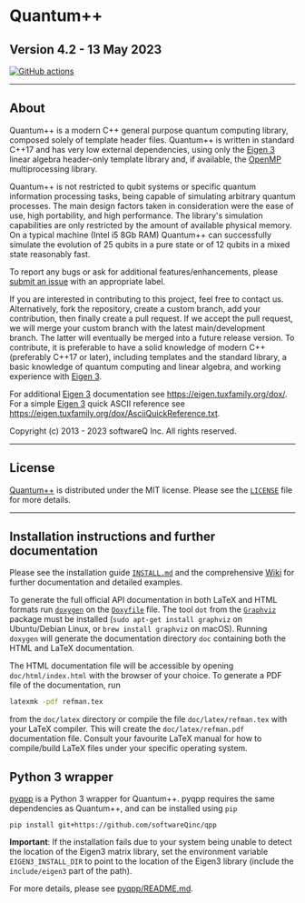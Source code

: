 # Quantum++

## Version 4.2 - 13 May 2023

[![GitHub actions](https://github.com/softwareqinc/qpp/actions/workflows/cmake.yml/badge.svg)](https://github.com/softwareQinc/qpp/actions)

---

## About

Quantum++ is a modern C++ general purpose quantum computing library, composed
solely of template header files. Quantum++ is written in standard C++17 and has
very low external dependencies, using only
the [Eigen 3](https://eigen.tuxfamily.org) linear algebra header-only template
library and, if available, the [OpenMP](https://www.openmp.org/) multiprocessing
library.

Quantum++ is not restricted to qubit systems or specific quantum information
processing tasks, being capable of simulating arbitrary quantum processes. The
main design factors taken in consideration were the ease of use, high
portability, and high performance. The library's simulation capabilities are
only restricted by the amount of available physical memory. On a typical
machine (Intel i5 8Gb RAM) Quantum++ can successfully simulate the evolution of
25 qubits in a pure state or of 12 qubits in a mixed state reasonably fast.

To report any bugs or ask for additional features/enhancements, please
[submit an issue](https://github.com/softwareQinc/qpp/issues) with an
appropriate label.

If you are interested in contributing to this project, feel free to contact us.
Alternatively, fork the repository, create a custom branch, add your
contribution, then finally create a pull request. If we accept the pull request,
we will merge your custom branch with the latest main/development branch. The
latter will eventually be merged into a future release version. To contribute,
it is preferable to have a solid knowledge of modern C++ (preferably C++17 or
later), including templates and the standard library, a basic knowledge of
quantum computing and linear algebra, and working experience
with [Eigen 3](https://eigen.tuxfamily.org).

For additional [Eigen 3](https://eigen.tuxfamily.org) documentation
see <https://eigen.tuxfamily.org/dox/>. For a simple
[Eigen 3](https://eigen.tuxfamily.org) quick ASCII reference see
<https://eigen.tuxfamily.org/dox/AsciiQuickReference.txt>.

Copyright (c) 2013 - 2023 softwareQ Inc. All rights reserved.

---

## License

[Quantum++](https://github.com/softwareQinc/qpp) is distributed under the MIT
license. Please see the
[`LICENSE`](https://github.com/softwareQinc/qpp/blob/main/LICENSE) file for more
details.

---

## Installation instructions and further documentation

Please see the installation guide
[`INSTALL.md`](https://github.com/softwareQinc/qpp/blob/main/INSTALL.md) and the
comprehensive [Wiki](https://github.com/softwareQinc/qpp/wiki) for further
documentation and detailed examples.

To generate the full official API documentation in both LaTeX and HTML formats
run
[`doxygen`](https://www.doxygen.nl) on
the [`Doxyfile`](https://github.com/softwareQinc/qpp/blob/main/Doxyfile) file.
The tool `dot` from the [`Graphviz`](https://www.graphviz.org) package must be
installed (`sudo apt-get install graphviz` on Ubuntu/Debian Linux,
or `brew install graphviz` on macOS). Running `doxygen` will generate the
documentation directory `doc` containing both the HTML and LaTeX documentation.

The HTML documentation file will be accessible by opening `doc/html/index.html`
with the browser of your choice. To generate a PDF file of the documentation,
run

```bash
latexmk -pdf refman.tex
```

from the `doc/latex` directory or compile the file `doc/latex/refman.tex` with
your LaTeX compiler. This will create the `doc/latex/refman.pdf` documentation
file. Consult your favourite LaTeX manual for how to compile/build LaTeX files
under your specific operating system.

## Python 3 wrapper

[pyqpp](https://github.com/softwareQinc/qpp/blob/main/pyqpp) is a Python 3 
wrapper for Quantum++. pyqpp requires the same dependencies as Quantum++, and 
can be installed using `pip`

```
pip install git+https://github.com/softwareQinc/qpp
```

**Important**: If the installation fails due to your system being unable to
detect the location of the Eigen3 matrix library, set the environment variable
`EIGEN3_INSTALL_DIR` to point to the location of the Eigen3 library
(include the `include/eigen3` part of the path).

For more details, please see
[pyqpp/README.md](https://github.com/softwareQinc/qpp/blob/main/pyqpp/README.md).
